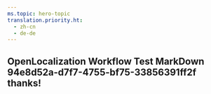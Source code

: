 ```yaml
---
ms.topic: hero-topic
translation.priority.ht: 
  - zh-cn
  - de-de
---
```

## OpenLocalization Workflow Test MarkDown 94e8d52a-d7f7-4755-bf75-33856391ff2f thanks!
